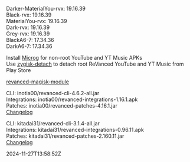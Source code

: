 Darker-MaterialYou-rvx: 19.16.39  
Black-rvx: 19.16.39  
MaterialYou-rvx: 19.16.39  
Dark-rvx: 19.16.39  
Grey-rvx: 19.16.39  
BlackA6-7: 17.34.36  
DarkA6-7: 17.34.36  

Install [Microg](https://github.com/ReVanced/GmsCore/releases) for non-root YouTube and YT Music APKs  
Use [zygisk-detach](https://github.com/j-hc/zygisk-detach) to detach root ReVanced YouTube and YT Music from Play Store  

[revanced-magisk-module](https://github.com/j-hc/revanced-magisk-module)
  
CLI: inotia00/revanced-cli-4.6.2-all.jar  
Integrations: inotia00/revanced-integrations-1.16.1.apk  
Patches: inotia00/revanced-patches-4.16.1.jar  
[Changelog](https://github.com/inotia00/revanced-patches/releases/tag/v4.16.1)

CLI: kitadai31/revanced-cli-3.1.4-all.jar  
Integrations: kitadai31/revanced-integrations-0.96.11.apk  
Patches: kitadai31/revanced-patches-2.160.11.jar  
[Changelog](https://github.com/kitadai31/revanced-patches-android6-7/releases/tag/v2.160.11)  

2024-11-27T13:58:52Z
